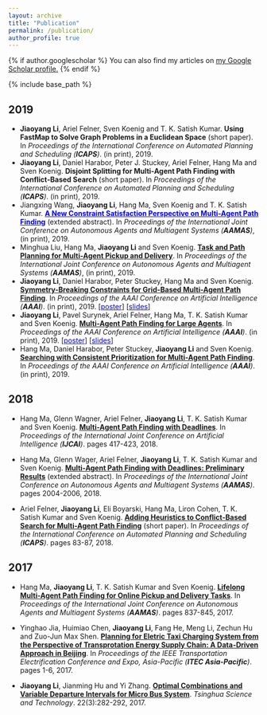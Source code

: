 ```yaml
---
layout: archive
title: "Publication"
permalink: /publication/
author_profile: true
---
```


{% if author.googlescholar %}
  You can also find my articles on <u><a href="{{author.googlescholar}}">my Google Scholar profile</a>.</u>
{% endif %}

{% include base_path %}

## 2019
* **Jiaoyang Li**, Ariel Felner, Sven Koenig and T. K. Satish Kumar. **Using FastMap to Solve Graph Problems in a Euclidean Space** (short paper). In <i>Proceedings of the International Conference on Automated Planning and Scheduling (**ICAPS**)</i>. (in print), 2019.
* **Jiaoyang Li**, Daniel Harabor, Peter J. Stuckey, Ariel Felner, Hang Ma and Sven Koenig. **Disjoint Splitting for Multi-Agent Path Finding with Conflict-Based Search** (short paper). In <i>Proceedings of the International Conference on Automated Planning and Scheduling (**ICAPS**)</i>. (in print), 2019.
* Jiangxing Wang, **Jiaoyang Li**, Hang Ma, Sven Koenig and T. K. Satish Kumar. [<span style="color:blue">**A New Constraint Satisfaction Perspective on Multi-Agent Path Finding**</span>](http://jiaoyang-li.github.io/files/2019-AAMAS-2.pdf "Download pdf") (extended abstract). In <i>Proceedings of the International Joint Conference on Autonomous Agents and Multiagent Systems (**AAMAS**)</i>, (in print), 2019.
* Minghua Liu, Hang Ma, **Jiaoyang Li** and Sven Koenig. <span style="color:blue">[**Task and Path Planning for Multi-Agent Pickup and Delivery**](http://jiaoyang-li.github.io/files/2019-AAMAS-1.pdf "Download pdf")</span>. In <i>Proceedings of the International Joint Conference on Autonomous Agents and Multiagent Systems (**AAMAS**)</i>, (in print), 2019. 
* **Jiaoyang Li**, Daniel Harabor, Peter Stuckey, Hang Ma and Sven Koenig. <span style="color:blue">[**Symmetry-Breaking Constraints for Grid-Based Multi-Agent Path Finding**](http://jiaoyang-li.github.io/files/2019-AAAI-1.pdf "Download pdf")</span>. In <i>Proceedings of the AAAI Conference on Artificial Intelligence (**AAAI**)</i>. (in print), 2019. [[<span style="color:blue">poster</span>](http://jiaoyang-li.github.io/files/posters/rectangle-poster.pdf "Download poster")] [[<span style="color:blue">slides</span>](http://jiaoyang-li.github.io/files/slides/rectangle-slides.pdf "Download slides")]
* **Jiaoyang Li**, Pavel Surynek, Ariel Felner, Hang Ma, T. K. Satish Kumar and Sven Koenig. <span style="color:blue">[**Multi-Agent Path Finding for Large Agents**](http://jiaoyang-li.github.io/files/2019-AAAI-2.pdf "Download pdf")</span>. In <i>Proceedings of the AAAI Conference on Artificial Intelligence (**AAAI**)</i>. (in print), 2019. [[<span style="color:blue">poster</span>](http://jiaoyang-li.github.io/files/posters/large-agent-poster.pdf "Download poster")] [[<span style="color:blue">slides</span>](http://jiaoyang-li.github.io/files/slides/large-agent-slides.pdf "Download slides")]
* Hang Ma, Daniel Harabor, Peter Stuckey, **Jiaoyang Li** and Sven Koenig. <span style="color:blue">[**Searching with Consistent Prioritization for Multi-Agent Path Finding**](http://jiaoyang-li.github.io/files/2019-AAAI-3.pdf "Download pdf")</span>. In <i>Proceedings of the AAAI Conference on Artificial Intelligence (**AAAI**)</i>. (in print), 2019.

## 2018

* Hang Ma, Glenn Wagner, Ariel Felner, **Jiaoyang Li**, T. K. Satish Kumar and Sven Koenig. <span style="color:blue">[**Multi-Agent Path Finding with Deadlines**](http://jiaoyang-li.github.io/files/2018-IJCAI.pdf "Download pdf")</span>. In <i>Proceedings of the International Joint Conference on Artificial Intelligence (**IJCAI**)</i>. pages 417-423, 2018. 

* Hang Ma, Glenn Wager, Ariel Felner, **Jiaoyang Li**, T. K. Satish Kumar and Sven Koenig. <span style="color:blue">[**Multi-Agent Path Finding with Deadlines: Preliminary Results**](http://jiaoyang-li.github.io/files/2018-AAMAS.pdf "Download pdf")</span> (extended abstract). In <i>Proceedings of the International Joint Conference on Autonomous Agents and Multiagent Systems (**AAMAS**)</i>. pages 2004-2006, 2018.

* Ariel Felner, **Jiaoyang Li**, Eli Boyarski, Hang Ma, Liron Cohen, T. K. Satish Kumar and Sven Koenig. [**Adding Heuristics to Conflict-Based Search for Multi-Agent Path Finding**](http://jiaoyang-li.github.io/files/2018-ICAPS.pdf "Download pdf")</span> (short paper). In <i>Proceedings of the International Conference on Automated Planning and Scheduling (**ICAPS**)</i>. pages 83-87, 2018.


## 2017

* Hang Ma, **Jiaoyang Li**, T. K. Satish Kumar and Sven Koenig. <span style="color:blue">[**Lifelong Multi-Agent Path Finding for Online Pickup and Delivery Tasks**](http://jiaoyang-li.github.io/files/2017-AAMAS.pdf "Download pdf")</span>. In <i>Proceedings of the International Joint Conference on Autonomous Agents and Multiagent Systems (**AAMAS**)</i>. pages 837-845, 2017.

* Yinghao Jia, Huimiao Chen, **Jiaoyang Li**, Fang He, Meng Li, Zechun Hu and Zuo-Jun Max Shen. <span style="color:blue">[**Planning for Eletric Taxi Charging System from the Perspective of Transprotation Energy Supply Chain: A Data-Driven Approach in Beijing**](http://jiaoyang-li.github.io/files/2017-ITEC.pdf "Download pdf")</span>. In <i>Proceedings of the IEEE Transportation Electrification Conference and Expo, Asia-Pacific (**ITEC Asia-Pacific**)</i>. pages 1-6, 2017.

* **Jiaoyang Li**, Jianming Hu and Yi Zhang. <span style="color:blue">[**Optimal Combinations and Variable Departure Intervals for Micro Bus System**](http://jiaoyang-li.github.io/files/2017-TST.pdf "Download pdf")</span>. <i>Tsinghua Science and Technology</i>. 22(3):282-292, 2017.


